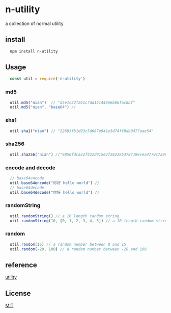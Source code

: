 # n-utility

  a collection of normal utility

## install
 
```bash
  npm install n-utility
```

## Usage

```js
  const util = require('n-utility')
```

### md5

```js
  util.md5("nian")  // "d5e1c22f261c7dd151448e6b86fac8bf"
  util.md5("nian", "base64") //
```

### sha1

```js
  util.sha1("nian") // "22683fb1d93c5d687e941e3d74ff0db0477aae54"
```

### sha256

```js
  util.sha256("nian") //"9850fdca22f422d915e2f282285378719ecea4770c7206b6cc37cd9e3d4968f3"
```

### encode and decode

```js
  // base64encode 
  util.base64encode("你好 hello world") //
  // base64decode
  util.base64decode("你好 hello world") //
```

### randomString

```js
  util.randomString() // a 16 length random string
  util.randomString(10, [0, 1, 2, 3, 4, 5]) // a 10 length random string and char in [0, 1, 2, 3, 4, 5]
```

### random

```js
  util.random(15) // a random number between 0 and 15
  util.random(-20, 100) // a random number between -20 and 100
```

## reference

[utility](https://github.com/node-modules/utility)

## License
[MIT](LICENSE.txt)